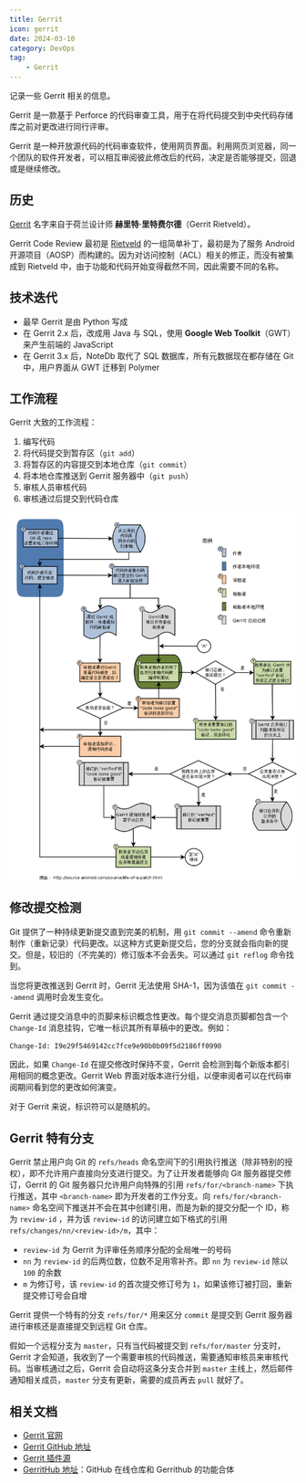 ```yaml
---
title: Gerrit
icon: gerrit
date: 2024-03-10
category: DevOps
tag:
    - Gerrit
---
```


记录一些 Gerrit 相关的信息。

<!-- more -->

Gerrit 是一款基于 Perforce 的代码审查工具，用于在将代码提交到中央代码存储库之前对更改进行同行评审。

Gerrit 是一种开放源代码的代码审查软件，使用网页界面。利用网页浏览器，同一个团队的软件开发者，可以相互审阅彼此修改后的代码，决定是否能够提交，回退或是继续修改。

## 历史

[Gerrit](https://www.gerritcodereview.com/) 名字来自于荷兰设计师 **赫里特·里特费尔德**（Gerrit Rietveld）。

Gerrit Code Review 最初是 [Rietveld](https://github.com/rietveld-codereview/rietveld) 的一组简单补丁，最初是为了服务 Android 开源项目（AOSP）而构建的。因为对访问控制（ACL）相关的修正，而没有被集成到 Rietveld 中，由于功能和代码开始变得截然不同，因此需要不同的名称。

## 技术迭代

- 最早 Gerrit 是由 Python 写成
- 在 Gerrit 2.x 后，改成用 Java 与 SQL，使用 **Google Web Toolkit**（GWT）来产生前端的 JavaScript
- 在 Gerrit 3.x 后，NoteDb 取代了 SQL 数据库，所有元数据现在都存储在 Git 中，用户界面从 GWT 迁移到 Polymer

## 工作流程

Gerrit 大致的工作流程：

1. 编写代码
2. 将代码提交到暂存区（`git add`）
3. 将暂存区的内容提交到本地仓库（`git commit`）
4. 将本地仓库推送到 Gerrit 服务器中（`git push`）
5. 审核人员审核代码
6. 审核通过后提交到代码仓库

![Gerrit 工作流程](./assets/gerrit-workflow.png)

## 修改提交检测

Git 提供了一种持续更新提交直到完美的机制，用 `git commit --amend` 命令重新制作（重新记录）代码更改。以这种方式更新提交后，您的分支就会指向新的提交。但是，较旧的（不完美的）修订版本不会丢失。可以通过 `git reflog` 命令找到。

当您将更改推送到 Gerrit 时，Gerrit 无法使用 SHA-1，因为该值在 `git commit --amend` 调用时会发生变化。

Gerrit 通过提交消息中的页脚来标识概念性更改。每个提交消息页脚都包含一个 `Change-Id` 消息挂钩，它唯一标识其所有草稿中的更改。例如：

```bash
Change-Id: I9e29f5469142cc7fce9e90b0b09f5d2186ff0990
```

因此，如果 `Change-Id` 在提交修改时保持不变，Gerrit 会检测到每个新版本都引用相同的概念更改。Gerrit Web 界面对版本进行分组，以便审阅者可以在代码审阅期间看到您的更改如何演变。

对于 Gerrit 来说，标识符可以是随机的。

## Gerrit 特有分支

Gerrit 禁止用户向 Git 的 `refs/heads` 命名空间下的引用执行推送（除非特别的授权），即不允许用户直接向分支进行提交。为了让开发者能够向 Git 服务器提交修订，Gerrit 的 Git 服务器只允许用户向特殊的引用 `refs/for/<branch-name>` 下执行推送，其中 `<branch-name>` 即为开发者的工作分支。向 `refs/for/<branch-name>` 命名空间下推送并不会在其中创建引用，而是为新的提交分配一个 ID，称为 `review-id` ，并为该 `review-id` 的访问建立如下格式的引用 `refs/changes/nn/<review-id>/m`，其中：

- `review-id` 为 Gerrit 为评审任务顺序分配的全局唯一的号码
- `nn` 为 `review-id` 的后两位数，位数不足用零补齐。即 `nn` 为 `review-id` 除以 `100` 的余数
- `m` 为修订号，该 `review-id` 的首次提交修订号为 `1`，如果该修订被打回，重新提交修订号会自增

Gerrit 提供一个特有的分支 `refs/for/*` 用来区分 `commit` 是提交到 Gerrit 服务器进行审核还是直接提交到远程 Git 仓库。

假如一个远程分支为 `master`，只有当代码被提交到 `refs/for/master` 分支时，Gerrit 才会知道，我收到了一个需要审核的代码推送，需要通知审核员来审核代码。当审核通过之后，Gerrit 会自动将这条分支合并到 `master` 主线上，然后邮件通知相关成员，`master` 分支有更新，需要的成员再去 `pull` 就好了。

## 相关文档

- [Gerrit 官网](https://www.gerritcodereview.com/)
- [Gerrit GitHub 地址](https://github.com/GerritCodeReview/gerrit)
- [Gerrit 插件源](https://gerrit-ci.gerritforge.com)
- [GerritHub 地址](https://gerrithub.io/q/status:open+-is:wip)：GitHub 在线仓库和 Gerrithub 的功能合体

